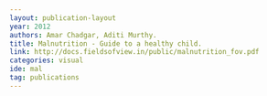```yaml
---
layout: publication-layout
year: 2012
authors: Amar Chadgar, Aditi Murthy.
title: Malnutrition - Guide to a healthy child.
link: http://docs.fieldsofview.in/public/malnutrition_fov.pdf
categories: visual
ide: mal
tag: publications
---
```

